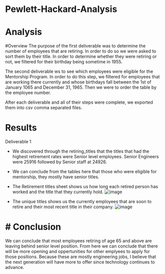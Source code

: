 # Pewlett-Hackard-Analysis

# Analysis

#Overview 
The purpose of the first deliverable was to determine the number of employees that are retiring. In order to do so we were asked to sort them by their title. In order to determine whether they were retiring or not, we filtered for their birthday being sometime in 1955. 

The second deliverable ws to see which employees were eligible for the Mentorship Program. In order to do this step, we filtered for employees that are working there currently and whose birthdays fall between the 1st of January 1065 and December 31, 1965. Then we were to order the table by the employee number. 

After each deliverable and all of their steps were complete, we exported them into csv comma separated files. 

# Results 

Deliverable 1 
* We discovered through the retiring_titles that the titles that had the highest retirement rates were Senior level employees. Senior Engineers were 25916 followed by Senior staff at 24926.

* We can conclude from the tables here that those who were eligible for mentorship, they mostly have senior titles. 

* The Retirement titles sheet shows us how long each retired person has worked  and the title that they currently hold. 
![image](https://user-images.githubusercontent.com/92186586/178920987-83b5565c-8ff4-4256-9c7b-a8d62f56c6d3.png)


* The unique titles shows us the currently employees that are soon to retire and their most recent title in their company.  ![image](https://user-images.githubusercontent.com/92186586/178920669-02dbf4c9-35de-418d-80ce-478b6af03757.png)

# # Conclusion

We can conclude that most employees retiring of age 65 and above are leaving behind senior level position. From here we can conclude that there will be more opening and oppertunities for other emplyees to apply for those positions. Because these are mostly engineering jobs, I believe that the next generation will have more to offer since technology continues to advance. 
